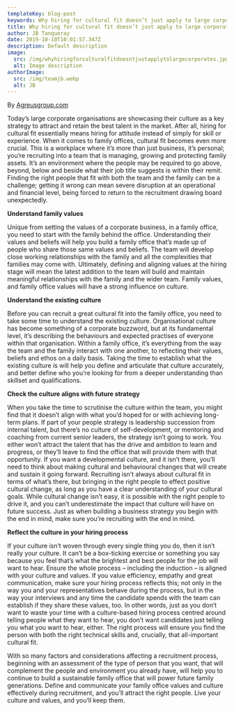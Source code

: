 ```yaml
---
templateKey: blog-post
keywords: Why hiring for cultural fit doesn’t just apply to large corporates
title: Why hiring for cultural fit doesn’t just apply to large corporates
author: JB Tanqueray
date: 2019-10-10T10:01:57.347Z
description: Default description
image:
  src: /img/whyhiringforculturalfitdoesntjustapplytolargecorporates.jpg
  alt: Image description
authorImage: 
  src: /img/teamjb.webp
  alt: JB
---
```

By [Agreusgroup.com](https://www.agreusgroup.com/)

Today’s large corporate organisations are showcasing their culture as a key strategy to attract and retain the best talent in the market. After all, hiring for cultural fit essentially means hiring for attitude instead of simply for skill or experience. When it comes to family offices, cultural fit becomes even more crucial. This is a workplace where it’s more than just business, it’s personal; you’re recruiting into a team that is managing, growing and protecting family assets. It’s an environment where the people may be required to go above, beyond, below and beside what their job title suggests is within their remit. Finding the right people that fit with both the team and the family can be a challenge; getting it wrong can mean severe disruption at an operational and financial level, being forced to return to the recruitment drawing board unexpectedly.

**Understand family values**

Unique from setting the values of a corporate business, in a family office, you need to start with the family behind the office. Understanding their values and beliefs will help you build a family office that’s made up of people who share those same values and beliefs. The team will develop close working relationships with the family and all the complexities that families may come with. Ultimately, defining and aligning values at the hiring stage will mean the latest addition to the team will build and maintain meaningful relationships with the family and the wider team. Family values, and family office values will have a strong influence on culture.

**Understand the existing culture**

Before you can recruit a great cultural fit into the family office, you need to take some time to understand the existing culture. Organisational culture has become something of a corporate buzzword, but at its fundamental level, it’s describing the behaviours and expected practises of everyone within that organisation. Within a family office, it’s everything from the way the team and the family interact with one another, to reflecting their values, beliefs and ethos on a daily basis. Taking the time to establish what the existing culture is will help you define and articulate that culture accurately, and better define who you’re looking for from a deeper understanding than skillset and qualifications.

**Check the culture aligns with future strategy**

When you take the time to scrutinise the culture within the team, you might find that it doesn’t align with what you’d hoped for or with achieving long-term plans. If part of your people strategy is leadership succession from internal talent, but there’s no culture of self-development, or mentoring and coaching from current senior leaders, the strategy isn’t going to work. You either won’t attract the talent that has the drive and ambition to learn and progress, or they’ll leave to find the office that will provide them with that opportunity. If you want a developmental culture, and it isn’t there, you’ll need to think about making cultural and behavioural changes that will create and sustain it going forward. Recruiting isn’t always about cultural fit in terms of what’s there, but bringing in the right people to effect positive cultural change, as long as you have a clear understanding of your cultural goals. While cultural change isn’t easy, it is possible with the right people to drive it, and you can’t underestimate the impact that culture will have on future success. Just as when building a business strategy you begin with the end in mind, make sure you’re recruiting with the end in mind.

**Reflect the culture in your hiring process**

If your culture isn’t woven through every single thing you do, then it isn’t really your culture. It can’t be a box-ticking exercise or something you say because you feel that’s what the brightest and best people for the job will want to hear. Ensure the whole process – including the induction – is aligned with your culture and values. If you value efficiency, empathy and great communication, make sure your hiring process reflects this; not only in the way you and your representatives behave during the process, but in the way your interviews and any time the candidate spends with the team can establish if they share these values, too. In other words, just as you don’t want to waste your time with a culture-based hiring process centred around telling people what they want to hear, you don’t want candidates just telling you what you want to hear, either. The right process will ensure you find the person with both the right technical skills and, crucially, that all-important cultural fit.

With so many factors and considerations affecting a recruitment process, beginning with an assessment of the type of person that you want, that will complement the people and environment you already have, will help you to continue to build a sustainable family office that will power future family generations. Define and communicate your family office values and culture effectively during recruitment, and you’ll attract the right people. Live your culture and values, and you’ll keep them.